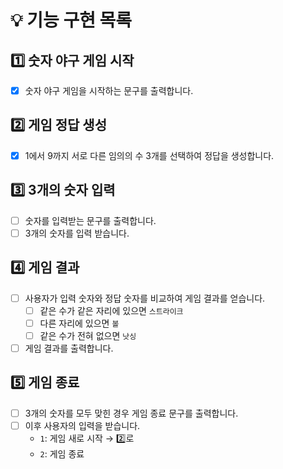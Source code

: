 # 💡 기능 구현 목록

## 1️⃣ 숫자 야구 게임 시작
- [x] 숫자 야구 게임을 시작하는 문구를 출력합니다.

## 2️⃣ 게임 정답 생성
- [x] 1에서 9까지 서로 다른 임의의 수 3개를 선택하여 정답을 생성합니다.

## 3️⃣ 3개의 숫자 입력
- [ ] 숫자를 입력받는 문구를 출력합니다.
- [ ] 3개의 숫자를 입력 받습니다.

## 4️⃣ 게임 결과
- [ ] 사용자가 입력 숫자와 정답 숫자를 비교하여 게임 결과를 얻습니다.
    - [ ] 같은 수가 같은 자리에 있으면 `스트라이크`
    - [ ] 다른 자리에 있으면 `볼`
    - [ ] 같은 수가 전혀 없으면 `낫싱`
- [ ] 게임 결과를 출력합니다.

## 5️⃣ 게임 종료
- [ ] 3개의 숫자를 모두 맞힌 경우 게임 종료 문구를 출력합니다.
- [ ] 이후 사용자의 입력을 받습니다.
    - `1`: 게임 새로 시작 → 2️⃣로
    - `2`: 게임 종료